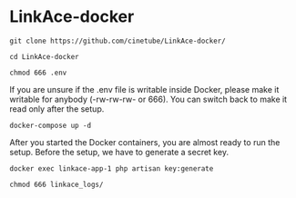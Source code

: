 # LinkAce-docker

```
git clone https://github.com/cinetube/LinkAce-docker/
```

```
cd LinkAce-docker
```

```
chmod 666 .env
```

If you are unsure if the .env file is writable inside Docker, please make it writable for anybody (-rw-rw-rw- or 666). You can switch back to make it read only after the setup.

```
docker-compose up -d
```

After you started the Docker containers, you are almost ready to run the setup. Before the setup, we have to generate a secret key.

```
docker exec linkace-app-1 php artisan key:generate
```

```
chmod 666 linkace_logs/
```
